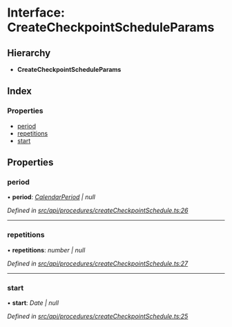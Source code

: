 # Interface: CreateCheckpointScheduleParams

## Hierarchy

* **CreateCheckpointScheduleParams**

## Index

### Properties

* [period](createcheckpointscheduleparams.md#period)
* [repetitions](createcheckpointscheduleparams.md#repetitions)
* [start](createcheckpointscheduleparams.md#start)

## Properties

###  period

• **period**: *[CalendarPeriod](calendarperiod.md) | null*

*Defined in [src/api/procedures/createCheckpointSchedule.ts:26](https://github.com/PolymathNetwork/polymesh-sdk/blob/05b527a2/src/api/procedures/createCheckpointSchedule.ts#L26)*

___

###  repetitions

• **repetitions**: *number | null*

*Defined in [src/api/procedures/createCheckpointSchedule.ts:27](https://github.com/PolymathNetwork/polymesh-sdk/blob/05b527a2/src/api/procedures/createCheckpointSchedule.ts#L27)*

___

###  start

• **start**: *Date | null*

*Defined in [src/api/procedures/createCheckpointSchedule.ts:25](https://github.com/PolymathNetwork/polymesh-sdk/blob/05b527a2/src/api/procedures/createCheckpointSchedule.ts#L25)*
